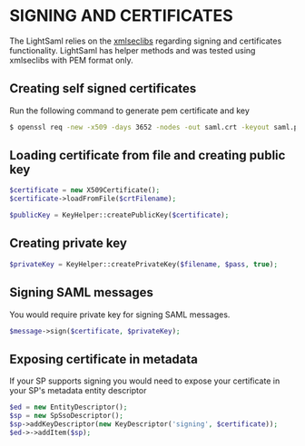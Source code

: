 SIGNING AND CERTIFICATES
========================

The LightSaml relies on the [xmlseclibs](https://code.google.com/p/xmlseclibs/) regarding signing and certificates
functionality. LightSaml has helper methods and was tested using xmlseclibs with PEM format only.


Creating self signed certificates
---------------------------------

Run the following command to generate pem certificate and key

``` bash
$ openssl req -new -x509 -days 3652 -nodes -out saml.crt -keyout saml.pem
```

Loading certificate from file and creating public key
-----------------------------------------------------

``` php
$certificate = new X509Certificate();
$certificate->loadFromFile($crtFilename);

$publicKey = KeyHelper::createPublicKey($certificate);
```


Creating private key
--------------------

``` php
$privateKey = KeyHelper::createPrivateKey($filename, $pass, true);
```

Signing SAML messages
---------------------
You would require private key for signing SAML messages.

``` php
$message->sign($certificate, $privateKey);
```

Exposing certificate in metadata
--------------------------------

If your SP supports signing you would need to expose your certificate in your SP's metadata entity descriptor

``` php
$ed = new EntityDescriptor();
$sp = new SpSsoDescriptor();
$sp->addKeyDescriptor(new KeyDescriptor('signing', $certificate));
$ed->->addItem($sp);
```
